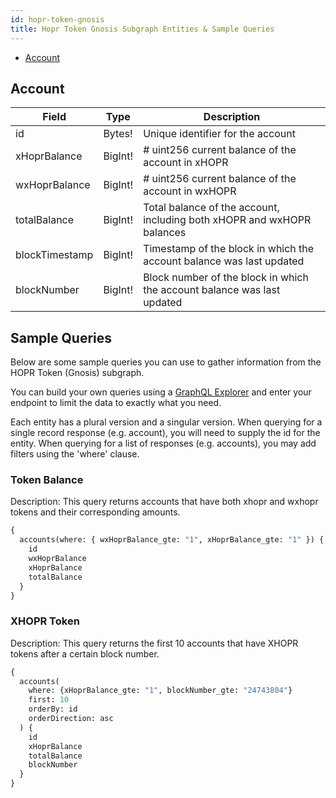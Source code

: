 ```yaml
---
id: hopr-token-gnosis
title: Hopr Token Gnosis Subgraph Entities & Sample Queries
---
```



- [Account](#account)

## Account

| Field          | Type    | Description                                                             |
| -------------- | ------- | ----------------------------------------------------------------------- |
| id             | Bytes!  | Unique identifier for the account                                       |
| xHoprBalance   | BigInt! | # uint256 current balance of the account in xHOPR                       |
| wxHoprBalance  | BigInt! | # uint256 current balance of the account in wxHOPR                      |
| totalBalance   | BigInt! | Total balance of the account, including both xHOPR and wxHOPR balances  |
| blockTimestamp | BigInt! | Timestamp of the block in which the account balance was last updated    |
| blockNumber    | BigInt! | Block number of the block in which the account balance was last updated |

## Sample Queries

Below are some sample queries you can use to gather information from the HOPR Token (Gnosis) subgraph.

You can build your own queries using a [GraphQL Explorer](https://graphiql-online.com/graphiql) and enter your endpoint to limit the data to exactly what you need.

Each entity has a plural version and a singular version. When querying for a single record response (e.g. account), you will need to supply the id for the entity. When querying for a list of responses (e.g. accounts), you may add filters using the 'where' clause.

### Token Balance

Description: This query returns accounts that have both xhopr and wxhopr tokens and their corresponding amounts.

```graphql
{
  accounts(where: { wxHoprBalance_gte: "1", xHoprBalance_gte: "1" }) {
    id
    wxHoprBalance
    xHoprBalance
    totalBalance
  }
}
```

### XHOPR Token

Description: This query returns the first 10 accounts that have XHOPR tokens after a certain block number.

```graphql
{
  accounts(
    where: {xHoprBalance_gte: "1", blockNumber_gte: "24743804"}
    first: 10
    orderBy: id
    orderDirection: asc
  ) {
    id
    xHoprBalance
    totalBalance
    blockNumber
  }
}
```
